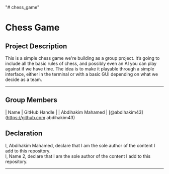 "# chess_game"

# Chess Game

## Project Description

This is a simple chess game we're building as a group project. It’s going to include all the basic rules of chess, and possibly even an AI you can play against if we have time. The idea is to make it playable through a simple interface, either in the terminal or with a basic GUI depending on what we decide as a team.

---

## Group Members

| Name                 | GitHub Handle          |
| Abdihakim Mahamed    | [@abdihakim43](https://github.com
abdihakim43) 
 
 
## Declaration

I, Abdihakim Mahamed, declare that I am the sole author of the content I add to this repository.  
I, Name 2, declare that I am the sole author of the content I add to this repository.  

---